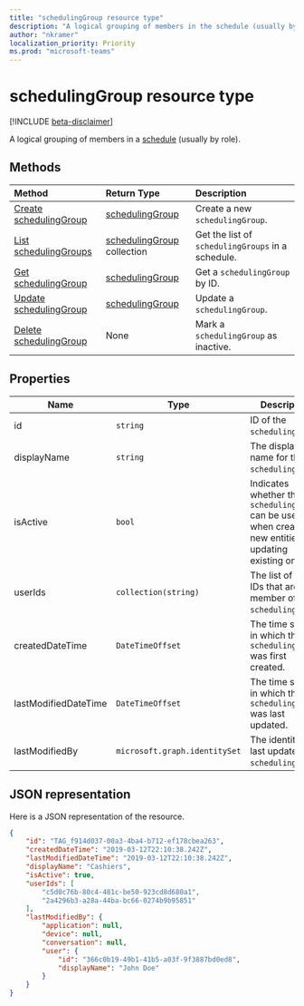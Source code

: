 ```yaml
---
title: "schedulingGroup resource type"
description: "A logical grouping of members in the schedule (usually by role)."
author: "nkramer"
localization_priority: Priority
ms.prod: "microsoft-teams"
---
```


# schedulingGroup resource type

[!INCLUDE [beta-disclaimer](../../includes/beta-disclaimer.md)]

A logical grouping of members in a [schedule](schedule.md) (usually by role). 

## Methods

| Method       | Return Type  |Description|
|:---------------|:--------|:----------|
|[Create schedulingGroup](../api/schedulinggroup-post.md) | [schedulingGroup](schedulinggroup.md) | Create a new `schedulingGroup`.|
|[List schedulingGroups](../api/schedulinggroup-list.md) | [schedulingGroup](schedulinggroup.md) collection | Get the list of `schedulingGroups` in a schedule.|
|[Get schedulingGroup](../api/schedulinggroup-get.md) | [schedulingGroup](schedulinggroup.md) | Get a `schedulingGroup` by ID.|
|[Update schedulingGroup](../api/schedulinggroup-put.md) | [schedulingGroup](schedulinggroup.md) | Update a `schedulingGroup`.|
|[Delete schedulingGroup](../api/schedulinggroup-delete.md) | None | Mark a `schedulingGroup` as inactive.|

## Properties
|Name          |Type           |Description                                                                                 |
|--------------|---------------|--------------------------------------------------------------------------------------------|
| id			| `string`      |ID of the `schedulingGroup`.|
| displayName   | `string`      | The display name for the `schedulingGroup`.      |
| isActive 			|`bool`      | Indicates whether the `schedulingGroup` can be used when creating new entities or updating existing ones.|
| userIds 		| `collection(string)`    |  The list of user IDs that are a member of the `schedulingGroup`. |
| createdDateTime		|`DateTimeOffset`        |The time stamp in which this `schedulingGroup` was first created.|
| lastModifiedDateTime		|`DateTimeOffset`        |The time stamp in which this `schedulingGroup` was last updated.|
| lastModifiedBy		|`microsoft.graph.identitySet`        |The identity that last updated this `schedulingGroup`.|

## JSON representation

Here is a JSON representation of the resource.

<!-- {
  "blockType": "resource",
  "keyProperty": "id",
  "@odata.type": "microsoft.graph.schedulingGroup"
}-->

```json
{
    "id": "TAG_f914d037-00a3-4ba4-b712-ef178cbea263",
    "createdDateTime": "2019-03-12T22:10:38.242Z",
    "lastModifiedDateTime": "2019-03-12T22:10:38.242Z",
    "displayName": "Cashiers",
    "isActive": true,
    "userIds": [
        "c5d0c76b-80c4-481c-be50-923cd8d680a1",
        "2a4296b3-a28a-44ba-bc66-0274b9b95851"
    ],
    "lastModifiedBy": {
        "application": null,
        "device": null,
        "conversation": null,
        "user": {
            "id": "366c0b19-49b1-41b5-a03f-9f3887bd0ed8",
            "displayName": "John Doe"
        }
    }
}
```


<!-- uuid: 8fcb5dbc-d5aa-4681-8e31-b001d5168d79
2015-10-25 14:57:30 UTC -->
<!--
{
  "type": "#page.annotation",
  "description": "schedulingGroup resource",
  "keywords": "",
  "section": "documentation",
  "tocPath": "",
  "suppressions": [
    "Error: /api-reference/beta/resources/schedulinggroup.md:\r\n      Exception processing links.\r\n    System.ArgumentException: Link Definition was null. Link text: !INCLUDE [beta-disclaimer](../../includes/beta-disclaimer.md)\r\n      at ApiDoctor.Validation.DocFile.get_LinkDestinations()\r\n      at ApiDoctor.Validation.DocSet.ValidateLinks(Boolean includeWarnings, String[] relativePathForFiles, IssueLogger issues, Boolean requireFilenameCaseMatch, Boolean printOrphanedFiles)"
  ]
}
-->
